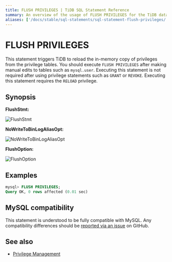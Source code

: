 ```yaml
---
title: FLUSH PRIVILEGES | TiDB SQL Statement Reference
summary: An overview of the usage of FLUSH PRIVILEGES for the TiDB database.
aliases: ['/docs/stable/sql-statements/sql-statement-flush-privileges/','/docs/v4.0/sql-statements/sql-statement-flush-privileges/','/docs/stable/reference/sql/statements/flush-privileges/']
---
```


# FLUSH PRIVILEGES

This statement triggers TiDB to reload the in-memory copy of privileges from the privilege tables. You should execute `FLUSH PRIVILEGES` after making manual edits to tables such as `mysql.user`. Executing this statement is not required after using privilege statements such as `GRANT` or `REVOKE`. Executing this statement requires the `RELOAD` privilege.

## Synopsis

**FlushStmt:**

![FlushStmt](/media/sqlgram/FlushStmt.png)

**NoWriteToBinLogAliasOpt:**

![NoWriteToBinLogAliasOpt](/media/sqlgram/NoWriteToBinLogAliasOpt.png)

**FlushOption:**

![FlushOption](/media/sqlgram/FlushOption.png)

## Examples

```sql
mysql> FLUSH PRIVILEGES;
Query OK, 0 rows affected (0.01 sec)
```

## MySQL compatibility

This statement is understood to be fully compatible with MySQL. Any compatibility differences should be [reported via an issue](https://github.com/pingcap/tidb/issues/new/choose) on GitHub.

## See also

* [Privilege Management](/privilege-management.md)
